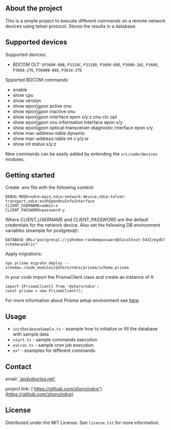 ## About the project

This is a simple project to execute different commands on a remote network devices using telnet protocol.
Stores the results in a database.

## Supported devices

Supported devices:

- BDCOM OLT: `GP3600-08B`, `P3310C`, `P3310D`, `P3600-08E`, `P3600-16E`, `P3608`, `P3608-2TE`, `P3608B-08E`, `P3616-2TE`

Spported BDCOM commands:

- enable
- show cpu
- show version
- show epon|gpon active onu
- show epon|gpon inactive onu
- show epon|gpon interface epon x/y:z onu ctc opt
- show epon|gpon onu information interface epon x/y
- show epon|gpon optical-transceiver-diagnostic interface epon x/y
- show mac-address-table dynamic
- show mac-address-table int x y/z:w
- show int status x/y:z

New commands can be easily added by extending the `src/code/devices` modules.

## Getting started

Create .env file with the following content:

```
DEBUG_MODE=ndce:main,ndce:network-device,ndce:telnet-transport,ndce:exShEponOnuInfoInterface
CLIENT_USERNAME=admin-x
CLIENT_PASSWORD=password-y
```

Where CLIENT_USERNAME and CLIENT_PASSWORD are the default credentials for the network device.
Also set the following DB environment variables (example for postgresql):

```
DATABASE_URL="postgresql://johndoe:randompassword@localhost:5432/mydb?schema=public"
```

Apply migrations:

```
npx prisma migrate deploy --schema=./node_modules/@zhoro/ndce/prisma/schema.prisma
```

In your code import the PrismaClient class and create an instance of it:

```
import {PrismaClient} from '@zhoro/ndce';
const prisma = new PrismaClient();

```

For more information about Prisma setup environment see [here](https://pris.ly/d/getting-started).

## Usage

- `initDatabaseSample.ts` - example how to initialize or fill the database with sample data
- `start.ts` - sample commands execution
- `exCron.ts` - sample cron job execution
- `ex*` - examples for different commands

## Contact

email: ['andy@urlog.net'](mailto:andy@urlog.net)

project link: ['https://github.com/zhoro/ndce'](https://github.com/zhoro/ndce)

## License

Distributed under the MIT License. See `license.txt` for more information.

